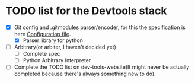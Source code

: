 # TODO list for the Devtools stack

- [X] Git config and .gitmodules parser/encoder, for this the specification is here [Configuration file](https://git-scm.com/docs/git-config#_configuration_file).
	- [X] Parser library for python
- [ ] Arbitrary(or arbiter, I haven't decided yet)
	- [ ] Complete spec
	- [ ] Python Arbitrary Interpreter
- [ ] Complete the TODO list on dev-tools-website(It might never be actually completed because there's always something new to do).
